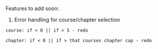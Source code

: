 Features to add soon:
  
  1) Error handling for course/chapter selection
    
    course: if < 0 || if > 5 - redo
    
    chapter: if < 0 || if > that courses chapter cap - redo
